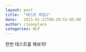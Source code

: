 ```yaml
---
layout: post
title:  "테스트 파일1"
date:   2021-01-22T00:20:52-05:00
author: cleanplace
categories: NLP
---
```


한번 테스트를 해보자!
